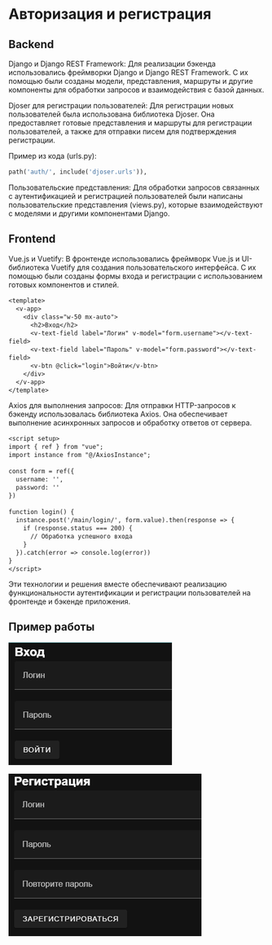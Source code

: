 # Авторизация и регистрация

## Backend
Django и Django REST Framework: Для реализации бэкенда использовались фреймворки Django и Django REST Framework. С их помощью были созданы модели, представления, маршруты и другие компоненты для обработки запросов и взаимодействия с базой данных.



Djoser для регистрации пользователей: Для регистрации новых пользователей была использована библиотека Djoser. Она предоставляет готовые представления и маршруты для регистрации пользователей, а также для отправки писем для подтверждения регистрации.

Пример из кода (urls.py):

```python
path('auth/', include('djoser.urls')),
```

Пользовательские представления: Для обработки запросов связанных с аутентификацией и регистрацией пользователей были написаны пользовательские представления (views.py), которые взаимодействуют с моделями и другими компонентами Django.




## Frontend
Vue.js и Vuetify: В фронтенде использовались фреймворк Vue.js и UI-библиотека Vuetify для создания пользовательского интерфейса. С их помощью были созданы формы входа и регистрации с использованием готовых компонентов и стилей.
```VUE
<template>
  <v-app>
    <div class="w-50 mx-auto">
      <h2>Вход</h2>
      <v-text-field label="Логин" v-model="form.username"></v-text-field>
      <v-text-field label="Пароль" v-model="form.password"></v-text-field>
      <v-btn @click="login">Войти</v-btn>
    </div>
  </v-app>
</template>
```

Axios для выполнения запросов: Для отправки HTTP-запросов к бэкенду использовалась библиотека Axios. Она обеспечивает выполнение асинхронных запросов и обработку ответов от сервера.

```VUE
<script setup>
import { ref } from "vue";
import instance from "@/AxiosInstance";

const form = ref({
  username: '',
  password: ''
})

function login() {
  instance.post('/main/login/', form.value).then(response => {
    if (response.status === 200) {
      // Обработка успешного входа
    }
  }).catch(error => console.log(error))
}
</script>
```

Эти технологии и решения вместе обеспечивают реализацию функциональности аутентификации и регистрации пользователей на 
фронтенде и бэкенде приложения.

## Пример работы

![Пример изображения](Снимок%20экрана%202024-03-16%20114958.png)

![Пример изображения](Снимок%20экрана%202024-03-16%20115156.png)


